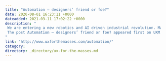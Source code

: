 ```yaml
---
title: "Automation – designers’ friend or foe?"
date: 2020-08-01 16:23:11 +0000
dateadded: 2021-03-11 17:02:22 +0000
description: "  
 We are entering a new robotics and AI driven industrial revolution. Manufacturing, distribution, farming and countless other industries are increasingly becoming automated. Will design be next? 
 The post Automation – designers’ friend or foe? appeared first on UXM. 
"
link: "http://www.uxforthemasses.com/automation/"
category:
directory: _directory/ux-for-the-masses.md
---
```

